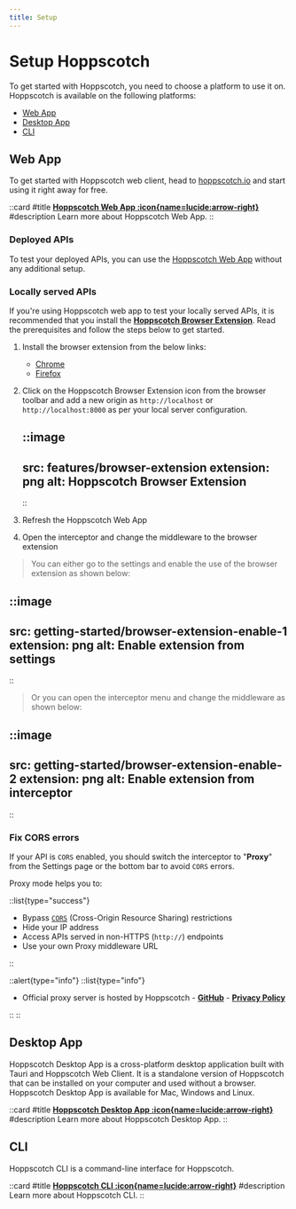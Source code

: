 ```yaml
---
title: Setup
---
```


# Setup Hoppscotch

To get started with Hoppscotch, you need to choose a platform to use it on. Hoppscotch is available on the following platforms:

- [Web App](#web-app)
- [Desktop App](#desktop-app)
- [CLI](#cli)

## Web App

To get started with Hoppscotch web client, head to [hoppscotch.io](https://hoppscotch.io) and start using it right away for free.

::card
#title
[**Hoppscotch Web App :icon{name=lucide:arrow-right}**](/documentation/clients/web)
#description
Learn more about Hoppscotch Web App.
::

### Deployed APIs

To test your deployed APIs, you can use the [Hoppscotch Web App](https://hoppscotch.io) without any additional setup.

### Locally served APIs

If you're using Hoppscotch web app to test your locally served APIs, it is recommended that you install the [**Hoppscotch Browser Extension**](/documentation/features/interceptor#browser-extension). Read the prerequisites and follow the steps below to get started.

1. Install the browser extension from the below links:

   - [Chrome](https://chrome.google.com/webstore/detail/hoppscotch-browser-extens/amknoiejhlmhancpahfcfcfhllgkpbld?hl=en)
   - [Firefox](https://addons.mozilla.org/en-US/firefox/addon/hoppscotch)

2. Click on the Hoppscotch Browser Extension icon from the browser toolbar and add a new origin as `http://localhost` or `http://localhost:8000` as per your local server configuration.

   ::image
   ---
   src: features/browser-extension
   extension: png
   alt: Hoppscotch Browser Extension
   ---
   ::

3. Refresh the Hoppscotch Web App
4. Open the interceptor and change the middleware to the browser extension

> You can either go to the settings and enable the use of the browser extension as shown below:

::image
---
src: getting-started/browser-extension-enable-1
extension: png
alt: Enable extension from settings
---
::

> Or you can open the interceptor menu and change the middleware as shown below:

::image
---
src: getting-started/browser-extension-enable-2
extension: png
alt: Enable extension from interceptor
---
::

### Fix CORS errors

If your API is `CORS` enabled, you should switch the interceptor to "**Proxy**" from the Settings page or the bottom bar to avoid `CORS` errors.

Proxy mode helps you to:

::list{type="success"}

- Bypass [`CORS`](https://developer.mozilla.org/en-US/docs/Web/HTTP/CORS) (Cross-Origin Resource Sharing) restrictions
- Hide your IP address
- Access APIs served in non-HTTPS (`http://`) endpoints
- Use your own Proxy middleware URL

::

::alert{type="info"}
::list{type="info"}

- Official proxy server is hosted by Hoppscotch - **[GitHub](https://github.com/hoppscotch/proxyscotch)** - **[Privacy Policy](/support/privacy)**

::
::

## Desktop App

Hoppscotch Desktop App is a cross-platform desktop application built with Tauri and Hoppscotch Web Client. It is a standalone version of Hoppscotch that can be installed on your computer and used without a browser. Hoppscotch Desktop App is available for Mac, Windows and Linux.

::card
#title
[**Hoppscotch Desktop App :icon{name=lucide:arrow-right}**](/documentation/clients/desktop)
#description
Learn more about Hoppscotch Desktop App.
::

## CLI

Hoppscotch CLI is a command-line interface for Hoppscotch.

::card
#title
[**Hoppscotch CLI :icon{name=lucide:arrow-right}**](/documentation/clients/cli)
#description
Learn more about Hoppscotch CLI.
::
